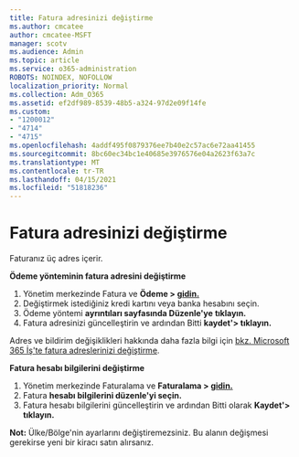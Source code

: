 ```yaml
---
title: Fatura adresinizi değiştirme
ms.author: cmcatee
author: cmcatee-MSFT
manager: scotv
ms.audience: Admin
ms.topic: article
ms.service: o365-administration
ROBOTS: NOINDEX, NOFOLLOW
localization_priority: Normal
ms.collection: Adm_O365
ms.assetid: ef2df989-8539-48b5-a324-97d2e09f14fe
ms.custom:
- "1200012"
- "4714"
- "4715"
ms.openlocfilehash: 4addf495f0879376ee7b40e2c57ac6e72aa41455
ms.sourcegitcommit: 8bc60ec34bc1e40685e3976576e04a2623f63a7c
ms.translationtype: MT
ms.contentlocale: tr-TR
ms.lasthandoff: 04/15/2021
ms.locfileid: "51818236"
---
```

# <a name="change-your-billing-address"></a>Fatura adresinizi değiştirme

Faturanız üç adres içerir.

**Ödeme yönteminin fatura adresini değiştirme**

1. Yönetim merkezinde Fatura ve **Ödeme > [gidin.](https://go.microsoft.com/fwlink/p/?linkid=2018806)**
2. Değiştirmek istediğiniz kredi kartını veya banka hesabını seçin.
3. Ödeme yöntemi **ayrıntıları sayfasında Düzenle'ye** **tıklayın.**
4. Fatura adresinizi güncelleştirin ve ardından Bitti **kaydet'> tıklayın.**

Adres ve bildirim değişiklikleri hakkında daha fazla bilgi için [bkz. Microsoft 365 İş'te fatura adreslerinizi değiştirme](https://docs.microsoft.com/microsoft-365/commerce/billing-and-payments/change-your-billing-addresses?view=o365-worldwide).

**Fatura hesabı bilgilerini değiştirme**

1. Yönetim merkezinde Faturalama ve **Faturalama > [gidin.](https://admin.microsoft.com/Adminportal/Home?source=applauncher#/BillingAccounts/billing-accounts)**
2. Fatura **hesabı bilgilerini düzenle'yi seçin.**
3. Fatura hesabı bilgilerini güncelleştirin ve ardından Bitti olarak **Kaydet'> tıklayın.**

**Not:** Ülke/Bölge'nin ayarlarını değiştiremezsiniz. Bu alanın değişmesi gerekirse yeni bir kiracı satın alırsanız.
